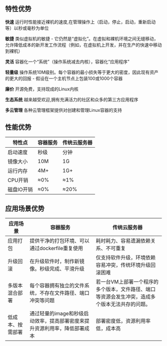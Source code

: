 

## 特性优势

**快速**
运行时性能接近裸机的速度,在管理操作上（启动，停止，启动，重新启动等）以秒或毫秒为单位

**敏捷**
类似虚拟机的敏捷 - 它仍然是“虚拟化”。在虚拟和裸机环境之间无缝移动，允许降低成本的新开发工作流程（例如，在虚拟机上开发，并在生产的快速中移动到裸机）

**灵活**
容器化一个“系统”（操作系统减去内核），容器化“应用程序”

**轻量级**
操作系统10M级别。每个容器的最小损失等于更大的密度，因此现有资产的更大的回报 - 假设在一个主机节点上包装100或1000个容器

**廉价**
开源免费，支持现成的Linux内核

**生态系统**
越来越受欢迎,拥有充满活力的社区和众多的第三方应用程序

**多云管理**
各种云管理框架提供对创建和管理Linux容器的支持

## 性能优势

| 特性点     | 容器服务     | 传统云服务器     |
| ---- | ---- | ---- |
| 启动速度 | 秒级     | 分钟     |
| 镜像大小 |10M      |	1G      |
| 运行内存 |4M+      |  1G+   |
| CPU开销  | ≈0%     |  ≈1%  |
| 磁盘IO开销| ≈0%    |  ≈20%    |


## 应用场景优势
| 应用场景     |容器服务      |传统云服务器      |
| ---- |---- |---- |
| 应用打包 |提供干净的打包环境、可以通过dockerfile重复使用 |耗时耗力、容易遗漏依赖关系、不可重复|
| 升级回滚 |在升级软件时，制作新镜像。秒级完成、平滑升级   |仅支持软件升级，环境依赖容易冲突，传统环境升级回滚困难|
| 多版本混合部署|每个容器拥有独立的文件系统，不存在文件路径、端口冲突等问题|若一台VM上部署一个程序的多个版本，文件路径、端口等资源会发生冲突，造成多个版本无法共存的问题。 |
|低成本、按需部署|通过轻量的image和秒级启动效率，提高部署密度来提升资源利用率，降低部署成本|部署密度低，资源利用率低，成本高|
